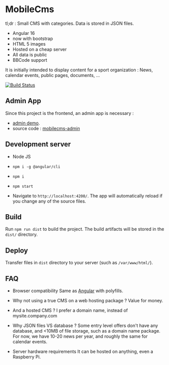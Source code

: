 # MobileCms
tl;dr : Small CMS with categories. Data is stored in JSON files.

- Angular 16
- now with bootstrap
- HTML 5 images
- Hosted on a cheap server
- All data is public
- BBCode support

It is initially intended to display content for a sport organization : News, calendar events, public pages, documents, ...

[![Build Status](https://travis-ci.org/OlivierB29/mobilecms.svg?branch=master)](https://travis-ci.org/OlivierB29/mobilecms)

## Admin App
Since this project is the frontend, an admin app is necessary :
- [admin demo](https://olivierb29.github.io/mobilecms-demo/admin).
- source code : [mobilecms-admin](https://github.com/OlivierB29/mobilecms-admin)

## Development server
- Node JS

- `npm i -g @angular/cli`
- `npm i`
- `npm start`
- Navigate to `http://localhost:4200/`. The app will automatically reload if you change any of the source files.

## Build
Run `npm run dist` to build the project. The build artifacts will be stored in the `dist/` directory.

## Deploy
Transfer files in `dist` directory to your server (such as `/var/www/html/`).

## FAQ
- Browser compatibility
Same as [Angular](https://angular.io/guide/browser-support) with polyfills. 

- Why not using a true CMS on a web hosting package ?
Value for money.

- And a hosted CMS ?
I prefer a domain name, instead of mysite.company.com

- Why JSON files VS database ?
Some entry level offers don't have any database, and <10MB of file storage, such as a domain name package.
For now, we have 10-20 news per year, and roughly the same for calendar events.

- Server hardware requirements
It can be hosted on anything, even a Raspberry Pi.
